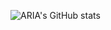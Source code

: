 ![ARIA's GitHub stats](https://github-readme-streak-stats.herokuapp.com/?user=aasteria&theme=gotham&hide_border=true)
